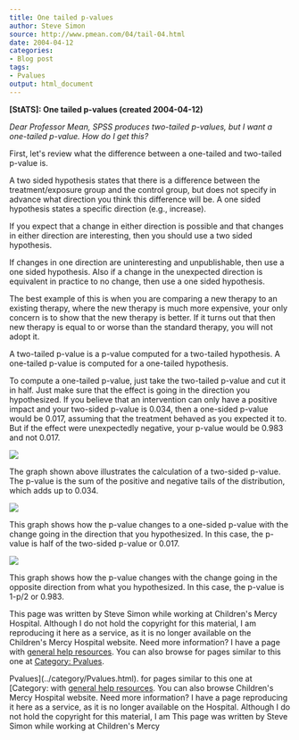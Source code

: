 ```yaml
---
title: One tailed p-values
author: Steve Simon
source: http://www.pmean.com/04/tail-04.html
date: 2004-04-12
categories:
- Blog post
tags:
- Pvalues
output: html_document
---
```

****[StATS]:** One tailed p-values (created
2004-04-12)**

*Dear Professor Mean,* *SPSS produces two-tailed p-values, but I want a
one-tailed p-value. How do I get this?*

First, let's review what the difference between a one-tailed and
two-tailed p-value is.

A two sided hypothesis states that there is a difference between the
treatment/exposure group and the control group, but does not specify in
advance what direction you think this difference will be. A one sided
hypothesis states a specific direction (e.g., increase).

If you expect that a change in either direction is possible and that
changes in either direction are interesting, then you should use a two
sided hypothesis.

If changes in one direction are uninteresting and unpublishable, then
use a one sided hypothesis. Also if a change in the unexpected direction
is equivalent in practice to no change, then use a one sided hypothesis.

The best example of this is when you are comparing a new therapy to an
existing therapy, where the new therapy is much more expensive, your
only concern is to show that the new therapy is better. If it turns out
that then new therapy is equal to or worse than the standard therapy,
you will not adopt it.

A two-tailed p-value is a p-value computed for a two-tailed hypothesis.
A one-tailed p-value is computed for a one-tailed hypothesis.

To compute a one-tailed p-value, just take the two-tailed p-value and
cut it in half. Just make sure that the effect is going in the direction
you hypothesized. If you believe that an intervention can only have a
positive impact and your two-sided p-value is 0.034, then a one-sided
p-value would be 0.017, assuming that the treatment behaved as you
expected it to. But if the effect were unexpectedly negative, your
p-value would be 0.983 and not 0.017.

![](http://www.pmean.com/images/images/04/tail-0401.gif)

The graph shown above illustrates the calculation of a two-sided
p-value. The p-value is the sum of the positive and negative tails of
the distribution, which adds up to 0.034.

![](http://www.pmean.com/images/images/04/tail-0402.gif)

This graph shows how the p-value changes to a one-sided p-value with the
change going in the direction that you hypothesized. In this case, the
p-value is half of the two-sided p-value or 0.017.

![](http://www.pmean.com/images/images/04/tail-0403.gif)

This graph shows how the p-value changes with the change going in the
opposite direction from what you hypothesized. In this case, the p-value
is 1-p/2 or 0.983.

This page was written by Steve Simon while working at Children's Mercy
Hospital. Although I do not hold the copyright for this material, I am
reproducing it here as a service, as it is no longer available on the
Children's Mercy Hospital website. Need more information? I have a page
with [general help resources](../GeneralHelp.html). You can also browse
for pages similar to this one at [Category:
Pvalues](../category/Pvalues.html).
<!---More--->
Pvalues](../category/Pvalues.html).
for pages similar to this one at [Category:
with [general help resources](../GeneralHelp.html). You can also browse
Children's Mercy Hospital website. Need more information? I have a page
reproducing it here as a service, as it is no longer available on the
Hospital. Although I do not hold the copyright for this material, I am
This page was written by Steve Simon while working at Children's Mercy

<!---Do not use
****[StATS]:** One tailed p-values (created
This page was written by Steve Simon while working at Children's Mercy
Hospital. Although I do not hold the copyright for this material, I am
reproducing it here as a service, as it is no longer available on the
Children's Mercy Hospital website. Need more information? I have a page
with [general help resources](../GeneralHelp.html). You can also browse
for pages similar to this one at [Category:
Pvalues](../category/Pvalues.html).
--->

